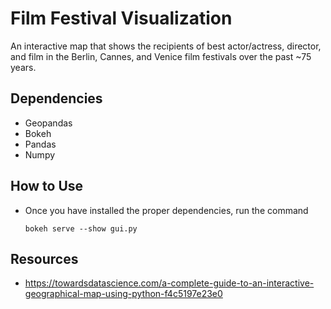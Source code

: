 # Film Festival Visualization
An interactive map that shows the recipients of best actor/actress, director, and film in the Berlin, Cannes, and Venice film festivals over the past ~75 years.

## Dependencies
- Geopandas
- Bokeh
- Pandas
- Numpy

## How to Use
- Once you have installed the proper dependencies, run the command

      bokeh serve --show gui.py

## Resources
- https://towardsdatascience.com/a-complete-guide-to-an-interactive-geographical-map-using-python-f4c5197e23e0
